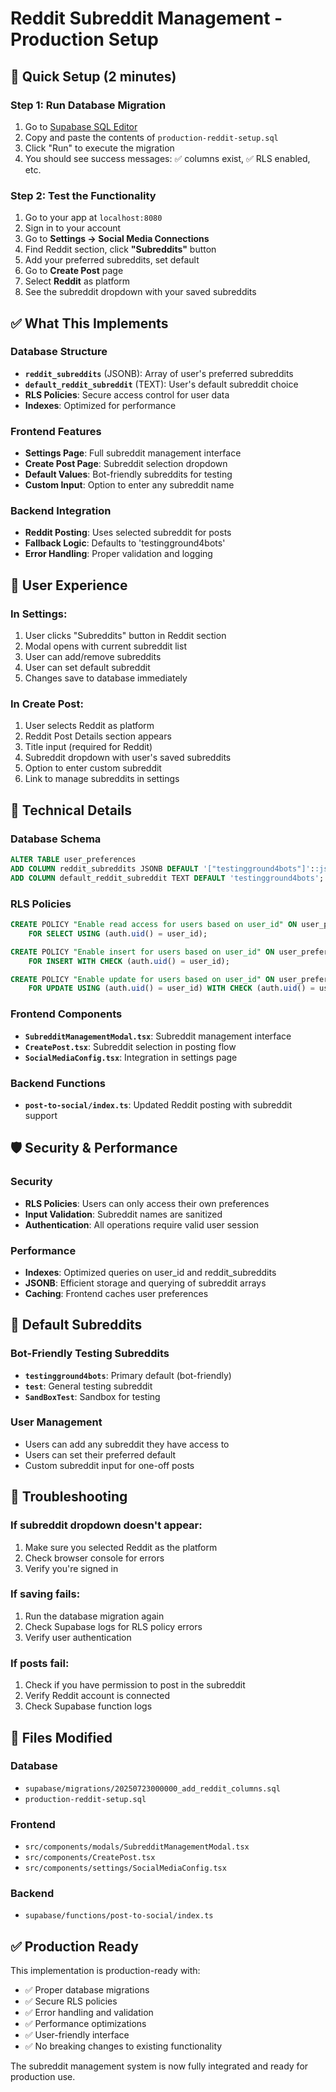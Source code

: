 # Reddit Subreddit Management - Production Setup

## 🚀 Quick Setup (2 minutes)

### Step 1: Run Database Migration
1. Go to [Supabase SQL Editor](https://supabase.com/dashboard/project/eqiuukwwpdiyncahrdny/sql)
2. Copy and paste the contents of `production-reddit-setup.sql`
3. Click "Run" to execute the migration
4. You should see success messages: ✅ columns exist, ✅ RLS enabled, etc.

### Step 2: Test the Functionality
1. Go to your app at `localhost:8080`
2. Sign in to your account
3. Go to **Settings → Social Media Connections**
4. Find Reddit section, click **"Subreddits"** button
5. Add your preferred subreddits, set default
6. Go to **Create Post** page
7. Select **Reddit** as platform
8. See the subreddit dropdown with your saved subreddits

## ✅ What This Implements

### Database Structure
- **`reddit_subreddits`** (JSONB): Array of user's preferred subreddits
- **`default_reddit_subreddit`** (TEXT): User's default subreddit choice
- **RLS Policies**: Secure access control for user data
- **Indexes**: Optimized for performance

### Frontend Features
- **Settings Page**: Full subreddit management interface
- **Create Post Page**: Subreddit selection dropdown
- **Default Values**: Bot-friendly subreddits for testing
- **Custom Input**: Option to enter any subreddit name

### Backend Integration
- **Reddit Posting**: Uses selected subreddit for posts
- **Fallback Logic**: Defaults to 'testingground4bots'
- **Error Handling**: Proper validation and logging

## 🎯 User Experience

### In Settings:
1. User clicks "Subreddits" button in Reddit section
2. Modal opens with current subreddit list
3. User can add/remove subreddits
4. User can set default subreddit
5. Changes save to database immediately

### In Create Post:
1. User selects Reddit as platform
2. Reddit Post Details section appears
3. Title input (required for Reddit)
4. Subreddit dropdown with user's saved subreddits
5. Option to enter custom subreddit
6. Link to manage subreddits in settings

## 🔧 Technical Details

### Database Schema
```sql
ALTER TABLE user_preferences 
ADD COLUMN reddit_subreddits JSONB DEFAULT '["testingground4bots"]'::jsonb,
ADD COLUMN default_reddit_subreddit TEXT DEFAULT 'testingground4bots';
```

### RLS Policies
```sql
CREATE POLICY "Enable read access for users based on user_id" ON user_preferences
    FOR SELECT USING (auth.uid() = user_id);

CREATE POLICY "Enable insert for users based on user_id" ON user_preferences
    FOR INSERT WITH CHECK (auth.uid() = user_id);

CREATE POLICY "Enable update for users based on user_id" ON user_preferences
    FOR UPDATE USING (auth.uid() = user_id) WITH CHECK (auth.uid() = user_id);
```

### Frontend Components
- **`SubredditManagementModal.tsx`**: Subreddit management interface
- **`CreatePost.tsx`**: Subreddit selection in posting flow
- **`SocialMediaConfig.tsx`**: Integration in settings page

### Backend Functions
- **`post-to-social/index.ts`**: Updated Reddit posting with subreddit support

## 🛡️ Security & Performance

### Security
- **RLS Policies**: Users can only access their own preferences
- **Input Validation**: Subreddit names are sanitized
- **Authentication**: All operations require valid user session

### Performance
- **Indexes**: Optimized queries on user_id and reddit_subreddits
- **JSONB**: Efficient storage and querying of subreddit arrays
- **Caching**: Frontend caches user preferences

## 🧪 Default Subreddits

### Bot-Friendly Testing Subreddits
- **`testingground4bots`**: Primary default (bot-friendly)
- **`test`**: General testing subreddit
- **`SandBoxTest`**: Sandbox for testing

### User Management
- Users can add any subreddit they have access to
- Users can set their preferred default
- Custom subreddit input for one-off posts

## 🚨 Troubleshooting

### If subreddit dropdown doesn't appear:
1. Make sure you selected Reddit as the platform
2. Check browser console for errors
3. Verify you're signed in

### If saving fails:
1. Run the database migration again
2. Check Supabase logs for RLS policy errors
3. Verify user authentication

### If posts fail:
1. Check if you have permission to post in the subreddit
2. Verify Reddit account is connected
3. Check Supabase function logs

## 📝 Files Modified

### Database
- `supabase/migrations/20250723000000_add_reddit_columns.sql`
- `production-reddit-setup.sql`

### Frontend
- `src/components/modals/SubredditManagementModal.tsx`
- `src/components/CreatePost.tsx`
- `src/components/settings/SocialMediaConfig.tsx`

### Backend
- `supabase/functions/post-to-social/index.ts`

## ✅ Production Ready

This implementation is production-ready with:
- ✅ Proper database migrations
- ✅ Secure RLS policies
- ✅ Error handling and validation
- ✅ Performance optimizations
- ✅ User-friendly interface
- ✅ No breaking changes to existing functionality

The subreddit management system is now fully integrated and ready for production use.
